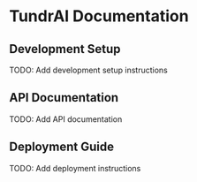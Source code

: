 # TundrAI Documentation

## Development Setup
TODO: Add development setup instructions

## API Documentation
TODO: Add API documentation

## Deployment Guide
TODO: Add deployment instructions
